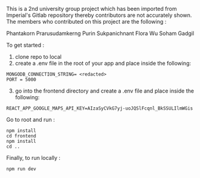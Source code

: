 This is a 2nd university group project which has been imported from Imperial's Gitlab repository thereby contributors are not accurately shown. The members who contributed on this project are the following :

Phantakorn Prarusudamkerng
Purin Sukpanichnant
Flora Wu
Soham Gadgil


To get started : 

1. clone repo to local
2. create a .env file in the root of your app and place inside the following:

```
MONGODB_CONNECTION_STRING= <redacted>
PORT = 5000
```

3. go into the frontend directory and create a .env file and place inside the following:

```
REACT_APP_GOOGLE_MAPS_API_KEY=AIzaSyCVkG7yj-uoJQSlFcqnl_BkSSULIlmWGis
```

Go to root and run :
```
npm install     
cd frontend
npm install
cd ..
```

Finally, to run locally :
```
npm run dev
```



